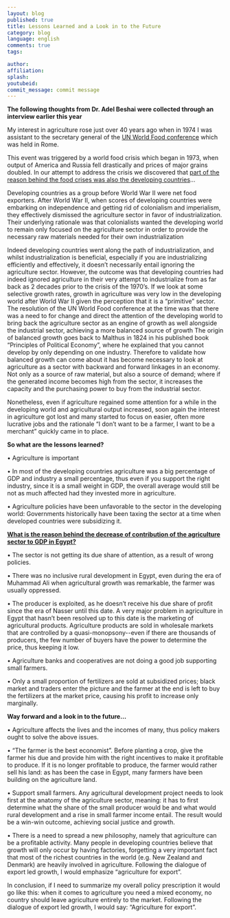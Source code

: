 ```yaml
---
layout: blog
published: true
title: Lessons Learned and a Look in to the Future
category: blog
language: english
comments: true
tags: 

author: 
affiliation: 
splash: 
youtubeid: 
commit_message: commit message
---
```

**The following thoughts from Dr. Adel Beshai were collected through an interview earlier this year**  

My interest in agriculture rose just over 40 years ago when in 1974 I was assistant to the secretary general of the [UN World Food conference]( http://www.fao.org/docrep/meeting/007/F5340E/F5340E03.htm#ref13) which was held in Rome.  <!-- more -->

This event was triggered by a world food crisis which began in 1973, when output of America and Russia fell drastically and prices of major grains doubled. In our attempt to address the crisis we discovered that [part of the reason behind the food crises was also the developing countries]( http://www.fao.org/docrep/017/f3350e/f3350e.pdf)…

Developing countries as a group before World War II were net food exporters. After World War II, when scores of developing countries were embarking on independence and getting rid of colonialism and imperialism, they effectively dismissed the agriculture sector in favor of industrialization. Their underlying rationale was that colonialists wanted the developing world to remain only focused on the agriculture sector in order to provide the necessary raw materials needed for their own industrialization 

Indeed developing countries went along the path of industrialization, and whilst industrialization is beneficial, especially if you are industrializing efficiently and effectively, it doesn’t necessarily entail ignoring the agriculture sector.  However, the outcome was that developing countries had indeed ignored agriculture in their very attempt to industrialize from as far back as 2 decades prior to the crisis of the 1970’s.  If we look at some selective growth rates, growth in agriculture was very low in the developing world after World War II given the perception that it is a “primitive” sector. The resolution of the UN World Food conference at the time was that there was a need to for change and direct the attention of the developing world to bring back the agriculture sector as an engine of growth as well alongside the industrial sector, achieving a more balanced source of growth The origin of balanced growth goes back to Malthus in 1824 in his published book “Principles of Political Economy”, where he explained that you cannot develop by only depending on one industry. Therefore to validate how balanced growth can come about it has become necessary to look at agriculture as a sector with backward and forward linkages in an economy. Not only as a source of raw material, but also a source of demand; where if the generated income becomes high from the sector, it increases the capacity and the purchasing power to buy from the industrial sector. 

Nonetheless, even if agriculture regained some attention for a while in the developing world and agricultural output increased, soon again the interest in agriculture got lost and many started to focus on easier, often more lucrative jobs and the rationale “I don’t want to be a farmer, I want to be a merchant” quickly came in to place.


**So what are the lessons learned?**

•	Agriculture is important

•	In most of the developing countries agriculture was a big percentage of GDP and industry a small percentage, thus even if you support the right industry, since it is a small weight in GDP, the overall average would still be not as much affected  had they invested more in agriculture.

•	Agriculture policies have been unfavorable to the sector in the developing world: Governments historically have been taxing the sector at a time when developed countries were subsidizing it.  


**[What is the reason behind the decrease of contribution of the agriculture sector to GDP in Egypt?]( http://ebrary.ifpri.org/cdm/singleitem/collection/p15738coll2/id/130347)**

•	The sector is not getting its due share of attention, as a result of wrong policies.

•	There was no inclusive rural development in Egypt, even during the era of Muhammad Ali when agricultural growth was remarkable, the farmer was usually oppressed.

•	The producer is exploited, as he doesn’t receive his due share of profit since the era of Nasser until this date. A very major problem in agriculture in Egypt that hasn’t been resolved up to this date is the marketing of agricultural products. Agriculture products are sold in wholesale markets that are controlled by a quasi-monopsony--even if there are thousands of producers, the few number of buyers have the power to determine the price, thus keeping it low. 

•	Agriculture banks and cooperatives are not doing a good job supporting small farmers.

•	Only a small proportion of fertilizers are sold at subsidized prices; black market and traders enter the picture and the farmer at the end is left to buy the fertilizers at the market price, causing his profit to increase only marginally.


**Way forward and a look in to the future…**

•	Agriculture affects the lives and the incomes of many, thus policy makers ought to solve the above issues.

•	“The farmer is the best economist”. Before planting a crop, give the farmer his due and provide him with the right incentives to make it profitable to produce. If it is no longer profitable to produce, the farmer would rather sell his land: as has been the case in Egypt, many farmers have been building on the agriculture land. 

•	Support small farmers. Any agricultural development project needs to look first at the anatomy of the agriculture sector, meaning: it has to first determine what the share of the small producer would be and what would rural development and a rise in small farmer income entail. The result would be a win-win outcome, achieving social justice and growth.

•	There is a need to spread a new philosophy, namely that agriculture can be a profitable activity. Many people in developing countries believe that growth will only occur by having factories, forgetting a very important fact that most of the richest countries in the world (e.g. New Zealand and Denmark) are heavily involved in agriculture. Following the dialogue of export led growth, I would emphasize “agriculture for export”.



In conclusion, if I need to summarize my overall policy prescription it would go like this: when it comes to agriculture you need a mixed economy, no country should leave agriculture entirely to the market.  Following the dialogue of export led growth, I would say: “Agriculture for export”.